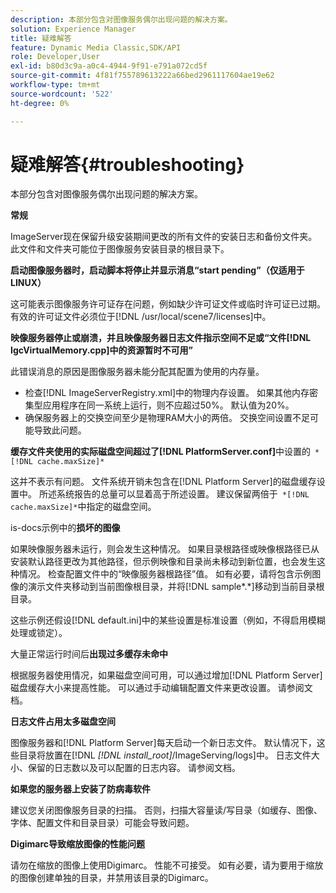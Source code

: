 ```yaml
---
description: 本部分包含对图像服务偶尔出现问题的解决方案。
solution: Experience Manager
title: 疑难解答
feature: Dynamic Media Classic,SDK/API
role: Developer,User
exl-id: b80d3c9a-a0c4-4944-9f91-e791a072cd5f
source-git-commit: 4f81f755789613222a66bed2961117604ae19e62
workflow-type: tm+mt
source-wordcount: '522'
ht-degree: 0%

---
```


# 疑难解答{#troubleshooting}

本部分包含对图像服务偶尔出现问题的解决方案。

**常规**

ImageServer现在保留升级安装期间更改的所有文件的安装日志和备份文件夹。 此文件和文件夹可能位于图像服务安装目录的根目录下。

**启动图像服务器时，启动脚本将停止并显示消息“start pending”（仅适用于LINUX）**

这可能表示图像服务许可证存在问题，例如缺少许可证文件或临时许可证已过期。 有效的许可证文件必须位于[!DNL /usr/local/scene7/licenses]中。

**映像服务器停止或崩溃，并且映像服务器日志文件指示空间不足或“文件[!DNL IgcVirtualMemory.cpp]中的资源暂时不可用”**

此错误消息的原因是图像服务器未能分配其配置为使用的内存量。

* 检查[!DNL ImageServerRegistry.xml]中的物理内存设置。 如果其他内存密集型应用程序在同一系统上运行，则不应超过50%。 默认值为20%。
* 确保服务器上的交换空间至少是物理RAM大小的两倍。 交换空间设置不足可能导致此问题。

**缓存文件夹使用的实际磁盘空间超过了[!DNL PlatformServer.conf]**&#x200B;中设置的` *[!DNL cache.maxSize]*`

这并不表示有问题。 文件系统开销未包含在[!DNL Platform Server]的磁盘缓存设置中。 所述系统报告的总量可以显着高于所述设置。 建议保留两倍于` *[!DNL cache.maxSize]*`中指定的磁盘空间。

is-docs示例中的&#x200B;**损坏的图像**

如果映像服务器未运行，则会发生这种情况。 如果目录根路径或映像根路径已从安装默认路径更改为其他路径，但示例映像和目录尚未移动到新位置，也会发生这种情况。 检查配置文件中的“映像服务器根路径”值。 如有必要，请将包含示例图像的演示文件夹移动到当前图像根目录，并将[!DNL sample*.*]移动到当前目录根目录。

这些示例还假设[!DNL default.ini]中的某些设置是标准设置（例如，不得启用模糊处理或锁定）。

大量正常运行时间后&#x200B;**出现过多缓存未命中**

根据服务器使用情况，如果磁盘空间可用，可以通过增加[!DNL Platform Server]磁盘缓存大小来提高性能。 可以通过手动编辑配置文件来更改设置。 请参阅文档。

**日志文件占用太多磁盘空间**

图像服务器和[!DNL Platform Server]每天启动一个新日志文件。 默认情况下，这些目录将放置在[!DNL *[!DNL install_root]*/ImageServing/logs]中。 日志文件大小、保留的日志数以及可以配置的日志内容。 请参阅文档。

**如果您的服务器上安装了防病毒软件**

建议您关闭图像服务目录的扫描。 否则，扫描大容量读/写目录（如缓存、图像、字体、配置文件和目录目录）可能会导致问题。

**Digimarc导致缩放图像的性能问题**

请勿在缩放的图像上使用Digimarc。 性能不可接受。 如有必要，请为要用于缩放的图像创建单独的目录，并禁用该目录的Digimarc。
